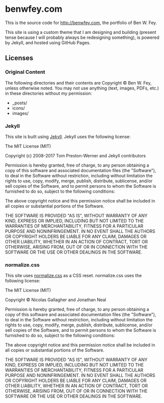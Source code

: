 # benwfey.com
This is the source code for http://benwfey.com, the portfolio of Ben W. Fey.

This site is using a custom theme that I am designing and building (present tense because I will probably always be redesigning something), is powered by Jekyll, and hosted using GitHub Pages.

## Licenses

### Original Content

The following directories and their contents are Copyright &copy; Ben W. Fey, unless otherwise noted. You may not use anything (text, images, PDFs, etc.) in these directories without my permission:

* _posts/
* icons/
* images/

### Jekyll

This site is built using [Jekyll](https://github.com/jekyll/jekyll). Jekyll uses the following license:

The MIT License (MIT)

Copyright (c) 2008-2017 Tom Preston-Werner and Jekyll contributors

Permission is hereby granted, free of charge, to any person obtaining a copy of this software and associated documentation files (the "Software"), to deal in the Software without restriction, including without limitation the rights to use, copy, modify, merge, publish, distribute, sublicense, and/or sell copies of the Software, and to permit persons to whom the Software is furnished to do so, subject to the following conditions:

The above copyright notice and this permission notice shall be included in all copies or substantial portions of the Software.

THE SOFTWARE IS PROVIDED "AS IS", WITHOUT WARRANTY OF ANY KIND, EXPRESS OR IMPLIED, INCLUDING BUT NOT LIMITED TO THE WARRANTIES OF MERCHANTABILITY, FITNESS FOR A PARTICULAR PURPOSE AND NONINFRINGEMENT. IN NO EVENT SHALL THE AUTHORS OR COPYRIGHT HOLDERS BE LIABLE FOR ANY CLAIM, DAMAGES OR OTHER LIABILITY, WHETHER IN AN ACTION OF CONTRACT, TORT OR OTHERWISE, ARISING FROM, OUT OF OR IN CONNECTION WITH THE SOFTWARE OR THE USE OR OTHER DEALINGS IN THE SOFTWARE.

### normalize.css

This site uses [normalize.css](https://github.com/necolas/normalize.css) as a CSS reset. normalize.css uses the following license:

The MIT License (MIT)

Copyright © Nicolas Gallagher and Jonathan Neal

Permission is hereby granted, free of charge, to any person obtaining a copy of this software and associated documentation files (the "Software"), to deal in the Software without restriction, including without limitation the rights to use, copy, modify, merge, publish, distribute, sublicense, and/or sell copies of the Software, and to permit persons to whom the Software is furnished to do so, subject to the following conditions:

The above copyright notice and this permission notice shall be included in all copies or substantial portions of the Software.

THE SOFTWARE IS PROVIDED "AS IS", WITHOUT WARRANTY OF ANY KIND, EXPRESS OR IMPLIED, INCLUDING BUT NOT LIMITED TO THE WARRANTIES OF MERCHANTABILITY, FITNESS FOR A PARTICULAR PURPOSE AND NONINFRINGEMENT. IN NO EVENT SHALL THE AUTHORS OR COPYRIGHT HOLDERS BE LIABLE FOR ANY CLAIM, DAMAGES OR OTHER LIABILITY, WHETHER IN AN ACTION OF CONTRACT, TORT OR OTHERWISE, ARISING FROM, OUT OF OR IN CONNECTION WITH THE SOFTWARE OR THE USE OR OTHER DEALINGS IN THE SOFTWARE.